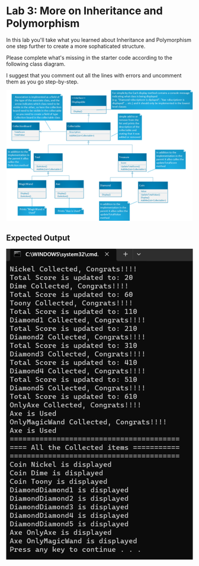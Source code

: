 # Lab 3: More on Inheritance and Polymorphism
In this lab you'll take what you learned about Inheritance and Polymorphism one step further to create a more sophaticated structure.

Please complete what's missing in the starter code according to the following class diagram.

I suggest that you comment out all the lines with errors and uncomment them as you go step-by-step.

![](ClassDiagram.png)

## Expected Output
![](ExpectedOutput.png)